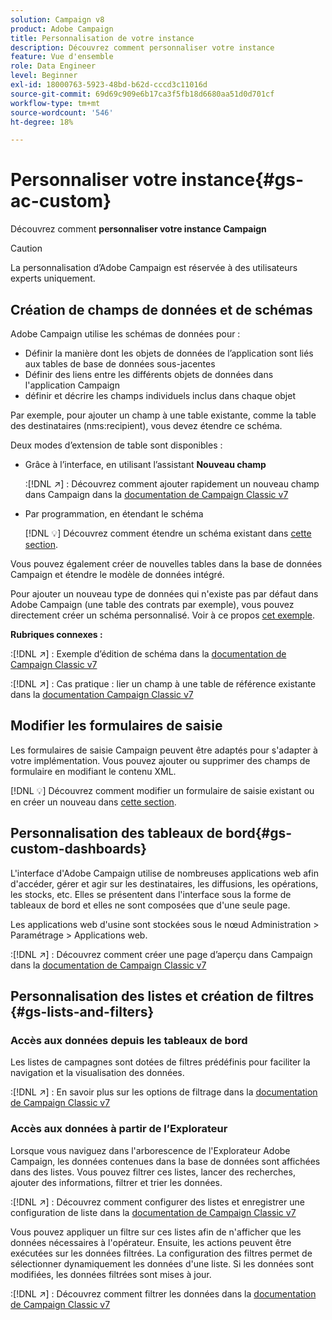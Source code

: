 ```yaml
---
solution: Campaign v8
product: Adobe Campaign
title: Personnalisation de votre instance
description: Découvrez comment personnaliser votre instance
feature: Vue d'ensemble
role: Data Engineer
level: Beginner
exl-id: 18000763-5923-48bd-b62d-cccd3c11016d
source-git-commit: 69d69c909e6b17ca3f5fb18d6680aa51d0d701cf
workflow-type: tm+mt
source-wordcount: '546'
ht-degree: 18%

---
```


# Personnaliser votre instance{#gs-ac-custom}

Découvrez comment **personnaliser votre instance Campaign**

>[!CAUTION]
>
>La personnalisation d’Adobe Campaign est réservée à des utilisateurs experts uniquement.

## Création de champs de données et de schémas

Adobe Campaign utilise les schémas de données pour :

* Définir la manière dont les objets de données de l’application sont liés aux tables de base de données sous-jacentes
* Définir des liens entre les différents objets de données dans l&#39;application Campaign
* définir et décrire les champs individuels inclus dans chaque objet

Par exemple, pour ajouter un champ à une table existante, comme la table des destinataires (nms:recipient), vous devez étendre ce schéma.

Deux modes d’extension de table sont disponibles :

* Grâce à l’interface, en utilisant l’assistant **Nouveau champ**

   :[!DNL :arrow_upper_right:] : Découvrez comment ajouter rapidement un nouveau champ dans Campaign dans la [documentation de Campaign Classic v7](https://experienceleague.adobe.com/docs/campaign-classic/using/configuring-campaign-classic/editing-schemas/new-field-wizard.html?lang=en#configuring-campaign-classic)

* Par programmation, en étendant le schéma

   [!DNL :bulb:] Découvrez comment étendre un schéma existant dans  [cette section](../dev/extend-schema.md).


Vous pouvez également créer de nouvelles tables dans la base de données Campaign et étendre le modèle de données intégré.

Pour ajouter un nouveau type de données qui n&#39;existe pas par défaut dans Adobe Campaign (une table des contrats par exemple), vous pouvez directement créer un schéma personnalisé. Voir à ce propos [cet exemple](../dev/create-schema.md#example--creating-a-contract-table).

**Rubriques connexes :**

:[!DNL :arrow_upper_right:] : Exemple d’édition de schéma dans la [documentation de Campaign Classic v7](https://experienceleague.adobe.com/docs/campaign-classic/using/configuring-campaign-classic/editing-schemas/examples-of-schemas-edition.html?lang=en#configuring-campaign-classic)

:[!DNL :arrow_upper_right:] : Cas pratique : lier un champ à une table de référence existante dans la [documentation Campaign Classic v7](https://experienceleague.adobe.com/docs/campaign-classic/using/configuring-campaign-classic/editing-schemas/examples-of-schemas-edition.html?lang=en#uc-link)


## Modifier les formulaires de saisie

Les formulaires de saisie Campaign peuvent être adaptés pour s&#39;adapter à votre implémentation. Vous pouvez ajouter ou supprimer des champs de formulaire en modifiant le contenu XML.

[!DNL :bulb:] Découvrez comment modifier un formulaire de saisie existant ou en créer un nouveau dans  [cette section](../dev/forms.md).

## Personnalisation des tableaux de bord{#gs-custom-dashboards}

L&#39;interface d&#39;Adobe Campaign utilise de nombreuses applications web afin d&#39;accéder, gérer et agir sur les destinataires, les diffusions, les opérations, les stocks, etc. Elles se présentent dans l&#39;interface sous la forme de tableaux de bord et elles ne sont composées que d&#39;une seule page.

Les applications web d&#39;usine sont stockées sous le nœud Administration > Paramétrage > Applications web.

:[!DNL :arrow_upper_right:] : Découvrez comment créer une page d’aperçu dans Campaign dans la [documentation de Campaign Classic v7](https://experienceleague.adobe.com/docs/campaign-classic/using/designing-content/web-applications/use-cases--creating-overviews.html?lang=en#creating-a-single-page-web-application)


## Personnalisation des listes et création de filtres {#gs-lists-and-filters}

### Accès aux données depuis les tableaux de bord

Les listes de campagnes sont dotées de filtres prédéfinis pour faciliter la navigation et la visualisation des données.

:[!DNL :arrow_upper_right:] : En savoir plus sur les options de filtrage dans la [documentation de Campaign Classic v7](https://experienceleague.adobe.com/docs/campaign-classic/using/getting-started/filtering-data/filtering-options.html?lang=en#about-filtering)


### Accès aux données à partir de l’Explorateur

Lorsque vous naviguez dans l&#39;arborescence de l&#39;Explorateur Adobe Campaign, les données contenues dans la base de données sont affichées dans des listes. Vous pouvez filtrer ces listes, lancer des recherches, ajouter des informations, filtrer et trier les données.

:[!DNL :arrow_upper_right:] : Découvrez comment configurer des listes et enregistrer une configuration de liste dans la [documentation de Campaign Classic v7](https://experienceleague.adobe.com/docs/campaign-classic/using/getting-started/starting-with-adobe-campaign/campaign-workspace/adobe-campaign-ui-lists.html?lang=en#getting-started)


Vous pouvez appliquer un filtre sur ces listes afin de n&#39;afficher que les données nécessaires à l&#39;opérateur. Ensuite, les actions peuvent être exécutées sur les données filtrées. La configuration des filtres permet de sélectionner dynamiquement les données d&#39;une liste. Si les données sont modifiées, les données filtrées sont mises à jour.

:[!DNL :arrow_upper_right:] : Découvrez comment filtrer les données dans la [documentation de Campaign Classic v7](https://experienceleague.adobe.com/docs/campaign-classic/using/getting-started/filtering-data/creating-filters.html?lang=en#typology-of-available-filters)
